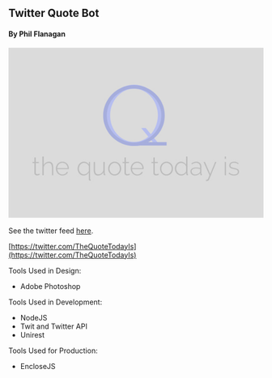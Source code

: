 ## Twitter Quote Bot
#### By Phil Flanagan

![TheQuoteTodayIs](./quote.jpg)

See the twitter feed [here](https://twitter.com/TheQuoteTodayIs).

[https://twitter.com/TheQuoteTodayIs](https://twitter.com/TheQuoteTodayIs)

Tools Used in Design:
 * Adobe Photoshop

Tools Used in Development:
 * NodeJS
 * Twit and Twitter API
 * Unirest

Tools Used for Production:
 * EncloseJS
